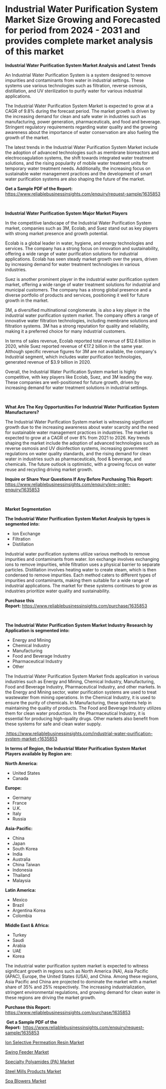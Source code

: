 <p><h1>Industrial Water Purification System Market Size Growing and Forecasted for period from 2024 - 2031 and provides complete market analysis of this market</h1></p><p><strong>Industrial Water Purification System Market Analysis and Latest Trends</strong></p>
<p><p>An Industrial Water Purification System is a system designed to remove impurities and contaminants from water in industrial settings. These systems use various technologies such as filtration, reverse osmosis, distillation, and UV sterilization to purify water for various industrial applications.</p><p>The Industrial Water Purification System Market is expected to grow at a CAGR of 9.8% during the forecast period. The market growth is driven by the increasing demand for clean and safe water in industries such as manufacturing, power generation, pharmaceuticals, and food and beverage. Stringent regulatory requirements regarding water quality and the growing awareness about the importance of water conservation are also fueling the growth of the market.</p><p>The latest trends in the Industrial Water Purification System Market include the adoption of advanced technologies such as membrane bioreactors and electrocoagulation systems, the shift towards integrated water treatment solutions, and the rising popularity of mobile water treatment units for temporary water treatment needs. Additionally, the increasing focus on sustainable water management practices and the development of smart water purification systems are also shaping the future of the market.</p></p>
<p><strong>Get a Sample PDF of the Report:&nbsp;</strong> <a href="https://www.reliablebusinessinsights.com/enquiry/request-sample/1635853">https://www.reliablebusinessinsights.com/enquiry/request-sample/1635853</a></p>
<p>&nbsp;</p>
<p><strong>Industrial Water Purification System Major Market Players</strong></p>
<p><p>In the competitive landscape of the Industrial Water Purification System market, companies such as 3M, Ecolab, and Suez stand out as key players with strong market presence and growth potential. </p><p>Ecolab is a global leader in water, hygiene, and energy technologies and services. The company has a strong focus on innovation and sustainability, offering a wide range of water purification solutions for industrial applications. Ecolab has seen steady market growth over the years, driven by increasing demand for water treatment technologies in various industries.</p><p>Suez is another prominent player in the industrial water purification system market, offering a wide range of water treatment solutions for industrial and municipal customers. The company has a strong global presence and a diverse portfolio of products and services, positioning it well for future growth in the market.</p><p>3M, a diversified multinational conglomerate, is also a key player in the industrial water purification system market. The company offers a range of innovative water filtration technologies, including membrane solutions and filtration systems. 3M has a strong reputation for quality and reliability, making it a preferred choice for many industrial customers.</p><p>In terms of sales revenue, Ecolab reported total revenue of $12.6 billion in 2020, while Suez reported revenue of €17.2 billion in the same year. Although specific revenue figures for 3M are not available, the company's Industrial segment, which includes water purification technologies, generated revenue of $3.9 billion in 2020.</p><p>Overall, the Industrial Water Purification System market is highly competitive, with key players like Ecolab, Suez, and 3M leading the way. These companies are well-positioned for future growth, driven by increasing demand for water treatment solutions in industrial settings.</p></p>
<p>&nbsp;</p>
<p><strong>What Are The Key Opportunities For Industrial Water Purification System Manufacturers?</strong></p>
<p><p>The Industrial Water Purification System market is witnessing significant growth due to the increasing awareness about water scarcity and the need for sustainable water management practices in industries. The market is expected to grow at a CAGR of over 8% from 2021 to 2026. Key trends shaping the market include the adoption of advanced technologies such as reverse osmosis and UV disinfection systems, increasing government regulations on water quality standards, and the rising demand for clean water in industries such as pharmaceuticals, food & beverage, and chemicals. The future outlook is optimistic, with a growing focus on water reuse and recycling driving market growth.</p></p>
<p><strong>Inquire or Share Your Questions If Any Before Purchasing This Report:</strong> <a href="https://www.reliablebusinessinsights.com/enquiry/pre-order-enquiry/1635853">https://www.reliablebusinessinsights.com/enquiry/pre-order-enquiry/1635853</a></p>
<p>&nbsp;</p>
<p><strong>Market Segmentation</strong></p>
<p><strong>The Industrial Water Purification System Market Analysis by types is segmented into:</strong></p>
<p><ul><li>Ion Exchange</li><li>Filtration</li><li>Distillation</li></ul></p>
<p><p>Industrial water purification systems utilize various methods to remove impurities and contaminants from water. Ion exchange involves exchanging ions to remove impurities, while filtration uses a physical barrier to separate particles. Distillation involves heating water to create steam, which is then condensed to remove impurities. Each method caters to different types of impurities and contaminants, making them suitable for a wide range of industrial applications. The market for these systems continues to grow as industries prioritize water quality and sustainability.</p></p>
<p><strong>Purchase this Report:&nbsp;</strong><a href="https://www.reliablebusinessinsights.com/purchase/1635853">https://www.reliablebusinessinsights.com/purchase/1635853</a></p>
<p>&nbsp;</p>
<p><strong>The Industrial Water Purification System Market Industry Research by Application is segmented into:</strong></p>
<p><ul><li>Energy and Mining</li><li>Chemical Industry</li><li>Manufacturing</li><li>Food and Beverage Industry</li><li>Pharmaceutical Industry</li><li>Other</li></ul></p>
<p><p>The Industrial Water Purification System Market finds application in various industries such as Energy and Mining, Chemical Industry, Manufacturing, Food and Beverage Industry, Pharmaceutical Industry, and other markets. In the Energy and Mining sector, water purification systems are used to treat wastewater from mining operations. In the Chemical Industry, it is used to ensure the purity of chemicals. In Manufacturing, these systems help in maintaining the quality of products. The Food and Beverage Industry utilizes them for clean water production. In the Pharmaceutical Industry, it is essential for producing high-quality drugs. Other markets also benefit from these systems for safe and clean water supply.</p></p>
<p><a href="https://www.reliablebusinessinsights.com/industrial-water-purification-system-market-r1635853">&nbsp;https://www.reliablebusinessinsights.com/industrial-water-purification-system-market-r1635853</a></p>
<p><strong>In terms of Region, the Industrial Water Purification System Market Players available by Region are:</strong></p>
<p>
    <p> <strong> North America: </strong>
        <ul>
            <li>United States</li>
            <li>Canada</li>
        </ul>
        </p> 
    <p> <strong> Europe: </strong>
        <ul>
            <li>Germany</li>
            <li>France</li>
            <li>U.K.</li>
            <li>Italy</li>
            <li>Russia</li>
        </ul>
        </p> 
    <p> <strong> Asia-Pacific: </strong>
        <ul>
            <li>China</li>
            <li>Japan</li>
            <li>South Korea</li>
            <li>India</li>
            <li>Australia</li>
            <li>China Taiwan</li>
            <li>Indonesia</li>
            <li>Thailand</li>
            <li>Malaysia</li>
        </ul>
        </p> 
    <p> <strong> Latin America: </strong>
        <ul>
            <li>Mexico</li>
            <li>Brazil</li>
            <li>Argentina Korea</li>
            <li>Colombia</li>
        </ul>
        </p> 
    <p> <strong> Middle East & Africa: </strong>
        <ul>
            <li>Turkey</li>
            <li>Saudi</li>
            <li>Arabia</li>
            <li>UAE</li>
            <li>Korea</li>
        </ul>
    </p>
    </p>
<p><p>The industrial water purification system market is expected to witness significant growth in regions such as North America (NA), Asia Pacific (APAC), Europe, the United States (USA), and China. Among these regions, Asia Pacific and China are projected to dominate the market with a market share of 35% and 25% respectively. The increasing industrialization, stringent environmental regulations, and growing demand for clean water in these regions are driving the market growth.</p></p>
<p><strong>Purchase this Report: </strong><a href="https://www.reliablebusinessinsights.com/purchase/1635853">https://www.reliablebusinessinsights.com/purchase/1635853</a></p>
<p>&nbsp;<strong>Get a Sample PDF of the Report:&nbsp;&nbsp;</strong><a href="https://www.reliablebusinessinsights.com/enquiry/request-sample/1635853">https://www.reliablebusinessinsights.com/enquiry/request-sample/1635853</a></p>
<p><strong></strong></p>
<p><p><a href="https://medium.com/@leneciacharles/global-ion-selective-permeation-resin-market-share-and-growth-opportunities-and-market-size-growing-af8ced867eb2">Ion Selective Permeation Resin Market</a></p><p><a href="https://github.com/widyafarer/Market-Research-Report-List-1/blob/main/swing-feeder-market.md">Swing Feeder Market</a></p><p><a href="https://medium.com/@stephen.russell7684/comprehensive-analysis-of-the-global-specialty-polyamides-pa-market-growth-trends-market-36a58203c04d">Specialty Polyamides (PA) Market</a></p><p><a href="https://medium.com/@bernadette.james576/global-steel-mills-products-market-opportunities-and-forecast-for-period-from-2024-to-2031-6023120eb84f">Steel Mills Products Market</a></p><p><a href="https://github.com/sydneyHaley871/Market-Research-Report-List-1/blob/main/spa-blowers-market.md">Spa Blowers Market</a></p></p>